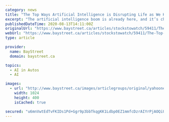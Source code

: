 ```yaml
---
category: news
title: "The Top Ways Artificial Intelligence is Disrupting Life as We Know It"
excerpt: "The artificial intelligence boom is already here, and it’s changing life as we know it. JP Morgan analysts believe the market will grow to $58 billion by 2021. The auto industry is using AI to create driverless cars."
publishedDateTime: 2020-08-13T14:11:00Z
originalUrl: "https://www.baystreet.ca/articles/stockstowatch/59411/The-Top-Ways-Artificial-Intelligence-is-Disrupting-Life-as-We-Know-It"
webUrl: "https://www.baystreet.ca/articles/stockstowatch/59411/The-Top-Ways-Artificial-Intelligence-is-Disrupting-Life-as-We-Know-It"
type: article

provider:
  name: BayStreet
  domain: baystreet.ca

topics:
  - AI in Autos
  - AI

images:
  - url: "http://www.baystreet.ca/images/articlegroups/original/yahoonews/private/1.jpg"
    width: 1024
    height: 400
    isCached: true

secured: "u6mnVwtEdTvFKIDs1Pd+Ggr9p3bbTkqgKK1Ldbp0EZ1mmfcDzrAIYrPjAOQiUIRT9X36fmA2CxfK8ym94JiwBgQOGiajAsRGPg1R/oJqkTAZohA96R3r/GSXnw0SK7YszYMB7OSxwo6SyUPPUuC/Sm31PAzC4qUGbJNMQ0Qx6mNDV6cmAiNmnxHKRM32/DgmN+YFzwZMAOMqgxhpMGBzkDytGdbnutSP2FInFBguhuX+/CIpOBgl73P9+gF0nmTP9WA0DsQNn0bnw4PFXwyzEQtvHDBRyyHAmBeWaFdnKOb4dWRiiUbL3UYg7hJBStfgD9YZNtBIts02+tiF7X3Qag2H0cZzcQDFaaTiKsWe0b0=;Dxhz+ot8jwKD9rdvxdsPxw=="
---
```


